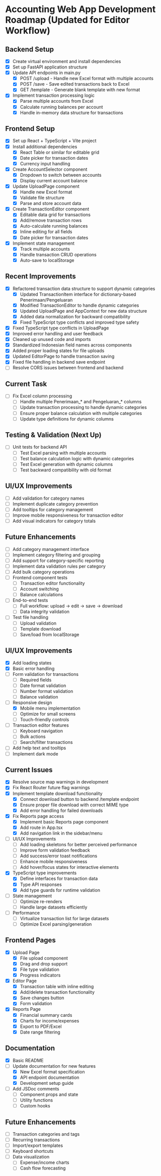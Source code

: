 # Accounting Web App Development Roadmap (Updated for Editor Workflow)

## Backend Setup
- [x] Create virtual environment and install dependencies
- [x] Set up FastAPI application structure
- [x] Update API endpoints in main.py
  - [x] POST /upload - Handle new Excel format with multiple accounts
  - [x] POST /save - Save edited transactions back to Excel
  - [x] GET /template - Generate blank template with new format
- [x] Implement transaction processing logic
  - [x] Parse multiple accounts from Excel
  - [x] Calculate running balances per account
  - [x] Handle in-memory data structure for transactions

## Frontend Setup
- [x] Set up React + TypeScript + Vite project
- [x] Install additional dependencies
  - [x] React Table or similar for editable grid
  - [x] Date picker for transaction dates
  - [x] Currency input handling
- [x] Create AccountSelector component
  - [x] Dropdown to switch between accounts
  - [x] Display current account balance
- [x] Update UploadPage component
  - [x] Handle new Excel format
  - [x] Validate file structure
  - [x] Parse and store account data
- [x] Create TransactionEditor component
  - [x] Editable data grid for transactions
  - [x] Add/remove transaction rows
  - [x] Auto-calculate running balances
  - [x] Inline editing for all fields
  - [x] Date picker for transaction dates
- [x] Implement state management
  - [x] Track multiple accounts
  - [x] Handle transaction CRUD operations
  - [x] Auto-save to localStorage

## Recent Improvements
- [x] Refactored transaction data structure to support dynamic categories
  - [x] Updated TransactionItem interface for dictionary-based Penerimaan/Pengeluaran
  - [x] Modified TransactionEditor to handle dynamic categories
  - [x] Updated UploadPage and AppContext for new data structure
  - [x] Added data normalization for backward compatibility
  - [x] Fixed TypeScript type conflicts and improved type safety
- [x] Fixed TypeScript type conflicts in UploadPage
- [x] Improved error handling and user feedback
- [x] Cleaned up unused code and imports
- [x] Standardized Indonesian field names across components
- [x] Added proper loading states for file uploads
- [x] Updated EditorPage to handle transaction saving
- [x] Fixed file handling in backend save endpoint
- [ ] Resolve CORS issues between frontend and backend

## Current Task
- [ ] Fix Excel column processing
  - [ ] Handle multiple Penerimaan_* and Pengeluaran_* columns
  - [ ] Update transaction processing to handle dynamic categories
  - [ ] Ensure proper balance calculation with multiple categories
  - [ ] Update type definitions for dynamic columns

## Testing & Validation (Next Up)
- [ ] Unit tests for backend API
  - [ ] Test Excel parsing with multiple accounts
  - [ ] Test balance calculation logic with dynamic categories
  - [ ] Test Excel generation with dynamic columns
  - [ ] Test backward compatibility with old format

## UI/UX Improvements
- [ ] Add validation for category names
- [ ] Implement duplicate category prevention
- [ ] Add tooltips for category management
- [ ] Improve mobile responsiveness for transaction editor
- [ ] Add visual indicators for category totals

## Future Enhancements
- [ ] Add category management interface
- [ ] Implement category filtering and grouping
- [ ] Add support for category-specific reporting
- [ ] Implement data validation rules per category
- [ ] Add bulk category operations
- [ ] Frontend component tests
  - [ ] Transaction editor functionality
  - [ ] Account switching
  - [ ] Balance calculations
- [ ] End-to-end tests
  - [ ] Full workflow: upload → edit → save → download
  - [ ] Data integrity validation
- [ ] Test file handling
  - [ ] Upload validation
  - [ ] Template download
  - [ ] Save/load from localStorage

## UI/UX Improvements
- [x] Add loading states
- [x] Basic error handling
- [ ] Form validation for transactions
  - [ ] Required fields
  - [ ] Date format validation
  - [ ] Number format validation
  - [ ] Balance validation
- [ ] Responsive design
  - [x] Mobile menu implementation
  - [ ] Optimize for small screens
  - [ ] Touch-friendly controls
- [ ] Transaction editor features
  - [ ] Keyboard navigation
  - [ ] Bulk actions
  - [ ] Search/filter transactions
- [ ] Add help text and tooltips
- [ ] Implement dark mode

## Current Issues
- [x] Resolve source map warnings in development
- [x] Fix React Router future flag warnings
- [x] Implement template download functionality
  - [x] Connect download button to backend /template endpoint
  - [x] Ensure proper file download with correct MIME type
  - [x] Add error handling for failed downloads
- [x] Fix Reports page access
  - [x] Implement basic Reports page component
  - [x] Add route in App.tsx
  - [x] Add navigation link in the sidebar/menu
- [ ] UI/UX Improvements
  - [ ] Add loading skeletons for better perceived performance
  - [ ] Improve form validation feedback
  - [ ] Add success/error toast notifications
  - [ ] Enhance mobile responsiveness
  - [ ] Add hover/focus states for interactive elements
- [x] TypeScript type improvements
  - [x] Define interfaces for transaction data
  - [x] Type API responses
  - [x] Add type guards for runtime validation
- [ ] State management
  - [ ] Optimize re-renders
  - [ ] Handle large datasets efficiently
- [ ] Performance
  - [ ] Virtualize transaction list for large datasets
  - [ ] Optimize Excel parsing/generation

## Frontend Pages
- [x] Upload Page
  - [x] File upload component
  - [x] Drag and drop support
  - [x] File type validation
  - [x] Progress indicators
- [x] Editor Page
  - [x] Transaction table with inline editing
  - [x] Add/delete transaction functionality
  - [x] Save changes button
  - [x] Form validation
- [x] Reports Page
  - [x] Financial summary cards
  - [x] Charts for income/expenses
  - [x] Export to PDF/Excel
  - [x] Date range filtering

## Documentation
- [x] Basic README
- [ ] Update documentation for new features
  - [x] New Excel format specification
  - [x] API endpoint documentation
  - [x] Development setup guide
- [ ] Add JSDoc comments
  - [ ] Component props and state
  - [ ] Utility functions
  - [ ] Custom hooks

## Future Enhancements
- [ ] Transaction categories and tags
- [ ] Recurring transactions
- [ ] Import/export templates
- [ ] Keyboard shortcuts
- [ ] Data visualization
  - [ ] Expense/income charts
  - [ ] Cash flow forecasting